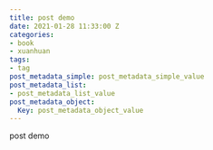 ```yaml
---
title: post demo
date: 2021-01-28 11:33:00 Z
categories:
- book
- xuanhuan
tags:
- tag
post_metadata_simple: post_metadata_simple_value
post_metadata_list:
- post_metadata_list_value
post_metadata_object:
  Key: post_metadata_object_value
---
```


post demo